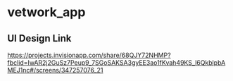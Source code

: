 # vetwork_app


## UI Design Link 
https://projects.invisionapp.com/share/68QJY72NHMP?fbclid=IwAR2j2GuSz7Peup9_7SGoSAKSA3gyEE3ao1fKvah49KS_l6QkblpbAMEJ1nc#/screens/347257076_21


